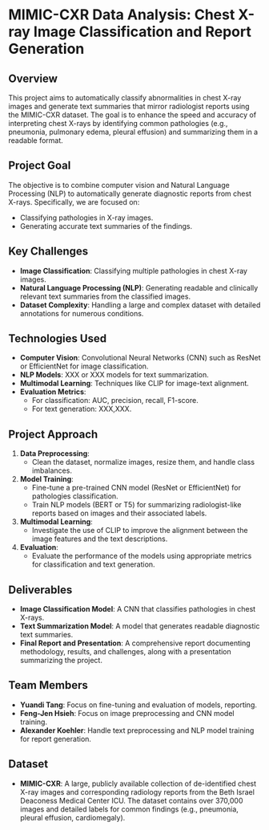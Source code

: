 # MIMIC-CXR Data Analysis: Chest X-ray Image Classification and Report Generation

## Overview
This project aims to automatically classify abnormalities in chest X-ray images and generate text summaries that mirror radiologist reports using the MIMIC-CXR dataset. The goal is to enhance the speed and accuracy of interpreting chest X-rays by identifying common pathologies (e.g., pneumonia, pulmonary edema, pleural effusion) and summarizing them in a readable format.

## Project Goal
The objective is to combine computer vision and Natural Language Processing (NLP) to automatically generate diagnostic reports from chest X-rays. Specifically, we are focused on:
- Classifying pathologies in X-ray images.
- Generating accurate text summaries of the findings.

## Key Challenges
- **Image Classification**: Classifying multiple pathologies in chest X-ray images.
- **Natural Language Processing (NLP)**: Generating readable and clinically relevant text summaries from the classified images.
- **Dataset Complexity**: Handling a large and complex dataset with detailed annotations for numerous conditions.

## Technologies Used
- **Computer Vision**: Convolutional Neural Networks (CNN) such as ResNet or EfficientNet for image classification.
- **NLP Models**: XXX or XXX models for text summarization.
- **Multimodal Learning**: Techniques like CLIP for image-text alignment.
- **Evaluation Metrics**: 
  - For classification: AUC, precision, recall, F1-score.
  - For text generation: XXX,XXX.

## Project Approach
1. **Data Preprocessing**:
   - Clean the dataset, normalize images, resize them, and handle class imbalances.
2. **Model Training**:
   - Fine-tune a pre-trained CNN model (ResNet or EfficientNet) for pathologies classification.
   - Train NLP models (BERT or T5) for summarizing radiologist-like reports based on images and their associated labels.
3. **Multimodal Learning**:
   - Investigate the use of CLIP to improve the alignment between the image features and the text descriptions.
4. **Evaluation**:
   - Evaluate the performance of the models using appropriate metrics for classification and text generation.

## Deliverables
- **Image Classification Model**: A CNN that classifies pathologies in chest X-rays.
- **Text Summarization Model**: A model that generates readable diagnostic text summaries.
- **Final Report and Presentation**: A comprehensive report documenting methodology, results, and challenges, along with a presentation summarizing the project.

## Team Members
- **Yuandi Tang**: Focus on fine-tuning and evaluation of models, reporting.
- **Feng-Jen Hsieh**: Focus on image preprocessing and CNN model training.
- **Alexander Koehler**: Handle text preprocessing and NLP model training for report generation.

## Dataset
- **MIMIC-CXR**: A large, publicly available collection of de-identified chest X-ray images and corresponding radiology reports from the Beth Israel Deaconess Medical Center ICU. The dataset contains over 370,000 images and detailed labels for common findings (e.g., pneumonia, pleural effusion, cardiomegaly).
